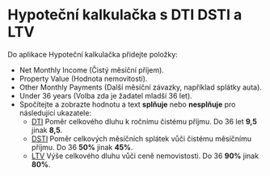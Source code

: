 # Hypoteční kalkulačka s DTI DSTI a LTV
    
Do aplikace Hypoteční kalkulačka přidejte položky:
    
- Net Monthly Income (Čistý měsíční příjem).
- Property Value (Hodnota nemovitosti).
- Other Monthly Payments (Další měsíční závazky, například splátky auta).
- Under 36 years (Volba zda je žadatel mladší 36 let).
- Spočítejte a zobrazte hodnotu a text **splňuje** nebo **nesplňuje** pro následující ukazatele:
    - [DTI](https://www.cnb.cz/cs/financni-stabilita/makroobezretnostni-politika/stanoveni-horni-hranice-uverovych-ukazatelu/dti/index.html) Poměr celkového dluhu k ročnímu čistému příjmu. Do 36 let **9,5** jinak **8,5**.
    - [DSTI](https://www.cnb.cz/cs/financni-stabilita/makroobezretnostni-politika/stanoveni-horni-hranice-uverovych-ukazatelu/dsti/index.html) Poměr celkových měsíčních splátek vůči čistému měsíčnímu příjmu. Do 36 **50%** jinak **45%**.
    - [LTV](https://www.cnb.cz/cs/financni-stabilita/makroobezretnostni-politika/stanoveni-horni-hranice-uverovych-ukazatelu/ltv/index.html) Výše celkového dluhu vůči ceně nemovistosti. Do 36 **90%** jinak **80%**.
